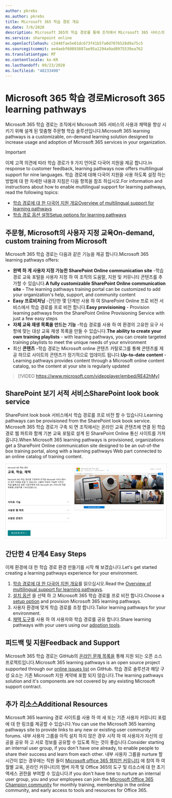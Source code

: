 ```yaml
---
author: pkrebs
ms.author: pkrebs
title: Microsoft 365 학습 경로 개요
ms.date: 7/6/2020
description: Microsoft 365의 학습 경로를 통해 조직에서 Microsoft 365 서비스의 사용 및 채택 속도를 향상 시키는 방법을 알아봅니다. 학습 경로에는 사용자 지정 SharePoint online 웹 파트 및 Microsoft 365 테 넌 트로 쉽게 프로 비전 되는 최신 SharePoint Online communications 교육 사이트가 포함 됩니다.
ms.service: sharepoint online
ms.openlocfilehash: c2448fae5e01dc673f41b5fa0d7076528d9a75c5
ms.sourcegitcommit: ee4aebf60893887ae95a1294a9ad8975539ea762
ms.translationtype: MT
ms.contentlocale: ko-KR
ms.lasthandoff: 09/23/2020
ms.locfileid: "48233490"
---
```

# <a name="microsoft-365-learning-pathways"></a><span data-ttu-id="86e52-104">Microsoft 365 학습 경로</span><span class="sxs-lookup"><span data-stu-id="86e52-104">Microsoft 365 learning pathways</span></span> 
<span data-ttu-id="86e52-105">Microsoft 365 학습 경로는 조직에서 Microsoft 365 서비스의 사용과 채택을 향상 시키기 위해 설계 된 맞춤형 주문형 학습 솔루션입니다.</span><span class="sxs-lookup"><span data-stu-id="86e52-105">Microsoft 365 learning pathways is a customizable, on-demand learning solution designed to increase usage and adoption of Microsoft 365 services in your organization.</span></span>    

> [!IMPORTANT]
> <span data-ttu-id="86e52-106">이제 고객 의견에 따라 학습 경로가 9 가지 언어로 다국어 지원을 제공 합니다.</span><span class="sxs-lookup"><span data-stu-id="86e52-106">In response to customer feedback, learning pathways now offers multilingual support for nine languages.</span></span> <span data-ttu-id="86e52-107">학습 경로에 대해 다국어 지원을 사용 하도록 설정 하는 방법에 대 한 자세한 내용과 지침은 다음 항목을 참조 하십시오.</span><span class="sxs-lookup"><span data-stu-id="86e52-107">For information and instructions about how to enable multilingual support for learning pathways, read the following topics:</span></span> 
>- [<span data-ttu-id="86e52-108">학습 경로에 대 한 다국어 지원 개요</span><span class="sxs-lookup"><span data-stu-id="86e52-108">Overview of multilingual support for learning pathways</span></span>](custom_overview_ml.md) 
>- [<span data-ttu-id="86e52-109">학습 경로 옵션 설정</span><span class="sxs-lookup"><span data-stu-id="86e52-109">Setup options for learning pathways</span></span>](custom_setupoptions.md)  

## <a name="on-demand-custom-training-from-microsoft"></a><span data-ttu-id="86e52-110">주문형, Microsoft의 사용자 지정 교육</span><span class="sxs-lookup"><span data-stu-id="86e52-110">On-demand, custom training from Microsoft</span></span>

<span data-ttu-id="86e52-111">Microsoft 365 학습 경로는 다음과 같은 기능을 제공 합니다.</span><span class="sxs-lookup"><span data-stu-id="86e52-111">Microsoft 365 learning pathways offers:</span></span>

- <span data-ttu-id="86e52-112">**완벽 하 게 사용자 지정 가능한 SharePoint Online communication site** -학습 경로 교육 포털을 사용자 지정 하 여 조직의 도움말, 지원 및 커뮤니티 콘텐츠를 추가할 수 있습니다.</span><span class="sxs-lookup"><span data-stu-id="86e52-112">**A fully customizable SharePoint Online communication site** - The learning pathways training portal can be customized to add your organization's help, support, and community content</span></span>
- <span data-ttu-id="86e52-113">**Easy 프로비저닝** -간단한 몇 단계만 사용 하 여 SharePoint Online 프로 비전 서비스에서 학습 경로를 프로 비전 합니다.</span><span class="sxs-lookup"><span data-stu-id="86e52-113">**Easy provisioning** - Provision learning pathways from the SharePoint Online Provisioning Service with just a few easy steps</span></span>
- <span data-ttu-id="86e52-114">**자체 교육 재생 목록을 만드는 기능** -학습 경로를 사용 하 여 환경의 고유한 요구 사항에 맞는 대상 교육 재생 목록을 만들 수 있습니다.</span><span class="sxs-lookup"><span data-stu-id="86e52-114">**The ability to create your own training playlists** - with learning pathways, you can create targeted training playlists to meet the unique needs of your environment</span></span>
- <span data-ttu-id="86e52-115">최신 **콘텐츠** -학습 경로는 Microsoft online 콘텐츠 카탈로그를 통해 콘텐츠를 제공 하므로 사이트의 콘텐츠가 정기적으로 업데이트 됩니다.</span><span class="sxs-lookup"><span data-stu-id="86e52-115">**Up-to-date content** - Learning pathways provides content through a Microsoft online content catalog, so the content at your site is regularly updated</span></span>

> [!VIDEO https://www.microsoft.com/videoplayer/embed/RE42hMy]

## <a name="sharepoint-look-book-service"></a><span data-ttu-id="86e52-116">SharePoint 보기 서적 서비스</span><span class="sxs-lookup"><span data-stu-id="86e52-116">SharePoint look book service</span></span>
<span data-ttu-id="86e52-117">SharePoint look book 서비스에서 학습 경로를 프로 비전 할 수 있습니다.</span><span class="sxs-lookup"><span data-stu-id="86e52-117">Learning pathways can be provisioned from the SharePoint look book service.</span></span> <span data-ttu-id="86e52-118">Microsoft 365 학습 경로가 구축 되 면 조직에서는 온라인 교육 콘텐츠에 연결 된 학습 경로 웹 파트와 함께 기본 교육 포털로 설계 된 SharePoint Online 통신 사이트를 가져옵니다.</span><span class="sxs-lookup"><span data-stu-id="86e52-118">When Microsoft 365 learning pathways is provisioned, organizations get a SharePoint Online communication site designed to be an out-of-the box training portal, along with a learning pathways Web part connected to an online catalog of training content.</span></span> 

![cg-provision.png](media/cg-provision.png)

## <a name="4-easy-steps"></a><span data-ttu-id="86e52-120">간단한 4 단계</span><span class="sxs-lookup"><span data-stu-id="86e52-120">4 Easy Steps</span></span>
<span data-ttu-id="86e52-121">이제 환경에 대 한 학습 경로 환경 만들기를 시작 해 보겠습니다.</span><span class="sxs-lookup"><span data-stu-id="86e52-121">Let's get started creating a learning pathways experience for your environment.</span></span>
1. <span data-ttu-id="86e52-122">[학습 경로에 대 한 다국어 지원 개요](custom_overview_ml.md)를 읽으십시오.</span><span class="sxs-lookup"><span data-stu-id="86e52-122">Read the [Overview of multilingual support for learning pathways](custom_overview_ml.md).</span></span> 
2. <span data-ttu-id="86e52-123">[설치 옵션](custom_setupoptions.md) 을 선택 하 고 Microsoft 365 학습 경로를 프로 비전 합니다.</span><span class="sxs-lookup"><span data-stu-id="86e52-123">Choose a [setup option](custom_setupoptions.md) and provision Microsoft 365 learning pathways.</span></span>  
3. <span data-ttu-id="86e52-124">사용자 환경에 맞게 학습 경로를 조정 합니다.</span><span class="sxs-lookup"><span data-stu-id="86e52-124">Tailor learning pathways for your environment.</span></span>
4. <span data-ttu-id="86e52-125">[채택 도구](driveadoption.md)를 사용 하 여 사용자와 학습 경로를 공유 합니다.</span><span class="sxs-lookup"><span data-stu-id="86e52-125">Share learning pathways with your users using our [adoption tools](driveadoption.md).</span></span>

## <a name="feedback-and-support"></a><span data-ttu-id="86e52-126">피드백 및 지원</span><span class="sxs-lookup"><span data-stu-id="86e52-126">Feedback and Support</span></span>

<span data-ttu-id="86e52-127">Microsoft 365 학습 경로는 GitHub의 [온라인 문제 목록을](https://aka.ms/CustomLearningHelp) 통해 지원 되는 오픈 소스 프로젝트입니다.</span><span class="sxs-lookup"><span data-stu-id="86e52-127">Microsoft 365 learning pathways is an open source project supported through our [online issues list](https://aka.ms/CustomLearningHelp) on GitHub.</span></span> <span data-ttu-id="86e52-128">학습 경로 솔루션과 해당 구성 요소는 기존 Microsoft 지원 계약에 포함 되지 않습니다.</span><span class="sxs-lookup"><span data-stu-id="86e52-128">The learning pathways solution and it's components are not covered by any existing Microsoft support contract.</span></span>  

## <a name="additional-resources"></a><span data-ttu-id="86e52-129">추가 리소스</span><span class="sxs-lookup"><span data-stu-id="86e52-129">Additional Resources</span></span>
<span data-ttu-id="86e52-130">Microsoft 365 learning 경로 사이트를 사용 하 여 새 또는 기존 사용자 커뮤니티 포럼에 대 한 링크를 제공할 수 있습니다.</span><span class="sxs-lookup"><span data-stu-id="86e52-130">You can use the Microsoft 365 learning pathways site to provide links to any new or existing user community forums.</span></span> <span data-ttu-id="86e52-131">내부 사용자 그룹을 아직 설치 하지 않은 경우 시작 하 여 사용자가 자신의 성공을 공유 하 고 서로 정보를 공유할 수 있도록 하는 것이 좋습니다.</span><span class="sxs-lookup"><span data-stu-id="86e52-131">Consider starting an internal user group, if you don't have one already, to enable people to share their success and learn from each other.</span></span>  <span data-ttu-id="86e52-132">내부 사용자 그룹을 nurture 할 시간이 없는 경우에는 직원 들이 [Microsoft office 365 챔피언 커뮤니티](https://aka.ms/O365Champions) 에 참여 하 여 월별 교육, 온라인 커뮤니티의 멤버 자격 및 Office 365의 도구 및 리소스에 대 한 초기 액세스 권한을 부여할 수 있습니다.</span><span class="sxs-lookup"><span data-stu-id="86e52-132">If you don't have time to nurture an internal user group, you and your employees can join the [Microsoft Office 365 Champion community](https://aka.ms/O365Champions) for monthly training, membership in the online community, and early access to tools and resources for Office 365.</span></span>